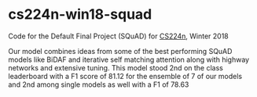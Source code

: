 # cs224n-win18-squad
Code for the Default Final Project (SQuAD) for [CS224n](http://web.stanford.edu/class/cs224n/), Winter 2018

Our model combines ideas from some of the best performing SQuAD models like BiDAF and iterative self matching attention along with highway networks and extensive tuning. This model stood 2nd on the class leaderboard with a F1 score of 81.12 for the ensemble of 7 of our models and 2nd among single models as well with a F1 of 78.63
